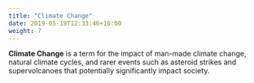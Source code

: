 ```yaml
---
title: "Climate Change"
date: 2019-05-18T12:33:46+10:00
weight: 7
---
```

**Climate Change** is a term for the impact of man-made climate change, natural climate cycles, and rarer events such as asteroid strikes and supervolcanoes that potentially significantly impact society. 
